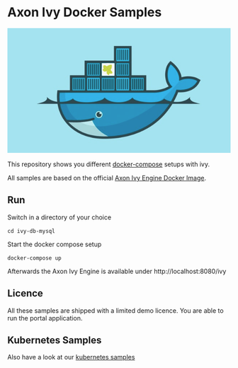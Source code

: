# Axon Ivy Docker Samples

![Axon Ivy Engine on Docker](axonivy-engine-on-docker.png)

This repository shows you different [docker-compose](https://docs.docker.com/compose/) setups with ivy.

All samples are based on the official [Axon Ivy Engine Docker Image](https://hub.docker.com/r/axonivy/axonivy-engine/).

## Run

Switch in a directory of your choice

    cd ivy-db-mysql

Start the docker compose setup

    docker-compose up
    
Afterwards the Axon Ivy Engine is available under http://localhost:8080/ivy

## Licence

All these samples are shipped with a limited demo licence. You are able to run the portal application.

## Kubernetes Samples

Also have a look at our [kubernetes samples](https://github.com/axonivy/kubernetes-samples)